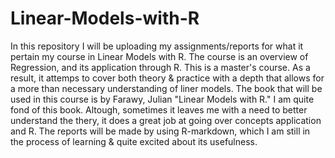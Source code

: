 # Linear-Models-with-R
In this repository I will be uploading my assignments/reports for what it pertain my course in Linear Models with R. The course is an overview of Regression, and its application through R. This is a master's course. As a result, it attemps to cover both theory & practice with a depth that allows for a more than necessary understanding of liner models. The book that will be used in this course is by Farawy, Julian "Linear Models with R." I am quite fond of this book. Altough, sometimes it leaves me with a need to better understand the thery, it does a great job at going over concepts application and R. The reports will be made by using R-markdown, which I am still in the process of learning & quite excited about its usefulness.
